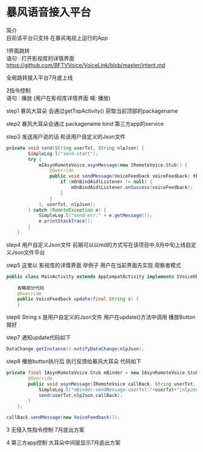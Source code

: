 # 暴风语音接入平台

简介 <br> 
目前该平台只支持 在暴风电视上运行的App <br>

1界面跳转<br>
语句 : 打开影视库的详情界面 <br>
https://github.com/BFTVVoice/VoiceLink/blob/master/intent.md <br>

全局跳转接入平台7月底上线 <br>

2指令控制<br>
语句 : 播放 (用户在影视库详情界面 喊: 播放) <br>

step1 暴风大耳朵 会通过getTopActivity() 获取当前顶部的packagename <br>

step2 暴风大耳朵会通过 packagename bind 第三方app的service <br>

step3 发送用户说的话 和该用户自定义的Json文件 <br>
```java
private void send(String userTxt, String nlpJson) {
        SimpleLog.l("send-start");
        try {
            mIAsynRomoteVoice.asynMessage(new IRemoteVoice.Stub() {
                @Override
                public void sendMessage(VoiceFeedback voiceFeedback) throws RemoteException {
                    if (mOnBindAidlListener != null) {
                        mOnBindAidlListener.onSuccess(voiceFeedback);
                    }
                }
            }, userTxt, nlpJson);
        } catch (RemoteException e) {
            SimpleLog.l("send-err:" + e.getMessage());
            e.printStackTrace();
        }
    }
```

step4 用户自定义Json文件 前期可以以md的方式写在该项目中,8月中旬上线自定义Json文件平台<br>

step5 这里以 影视库的详情界面 举例子 用户在当前界面先实现 观察者模式 <br>
```java
public class MainActivity extends AppCompatActivity implements IVoiceObserver {
     
    省略部分代码
    @Override
    public VoiceFeedback update(final String s) {
    }
```
step6 String s 是用户自定义的Json文件 用户在update()方法中调用 播放Button就好 <br>

step7 通知update代码如下 <br>
```java
DataChange.getInstance().notifyDataChange(nlpJson); 
```

step8 播放button执行后 执行反馈给暴风大耳朵 代码如下 <br>
```java
private final IAsynRomoteVoice.Stub mBinder = new IAsynRomoteVoice.Stub() {
        @Override
        public void asynMessage(IRemoteVoice callBack, String userTxt, String nlpJson) throws RemoteException {
            SimpleLog.l("mBinder-sendMessage-userTxt:"+userTxt+"|nlpJson:"+nlpJson);
            send(userTxt,nlpJson,callBack);
        }
    };

callBack.sendMessage(new VoiceFeedback());
```

3 无侵入性指令控制 7月底出方案 <br>

4 第三方app控制 大耳朵中间层显示7月底出方案 <br>






